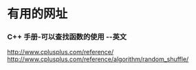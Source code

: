 # 有用的网址


### C++ 手册-可以查找函数的使用 --英文

http://www.cplusplus.com/reference/
http://www.cplusplus.com/reference/algorithm/random_shuffle/
